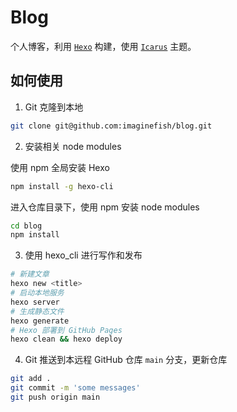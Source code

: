 # Blog
个人博客，利用 [`Hexo`](https://hexo.io) 构建，使用 [`Icarus`](https://ppoffice.github.io/hexo-theme-icarus/) 主题。
## 如何使用
1. Git 克隆到本地
```bash
git clone git@github.com:imaginefish/blog.git
```
2. 安装相关 node modules

使用 npm 全局安装 Hexo
```bash
npm install -g hexo-cli
```
进入仓库目录下，使用 npm 安装 node modules
```bash
cd blog
npm install
```
3. 使用 hexo_cli 进行写作和发布
```bash
# 新建文章
hexo new <title>
# 启动本地服务
hexo server
# 生成静态文件
hexo generate
# Hexo 部署到 GitHub Pages
hexo clean && hexo deploy
```
4. Git 推送到本远程 GitHub 仓库 `main` 分支，更新仓库
```bash
git add .
git commit -m 'some messages'
git push origin main
```